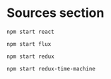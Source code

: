 # Sources section

```
npm start react
```

```
npm start flux
```

```
npm start redux
```

```
npm start redux-time-machine
```
